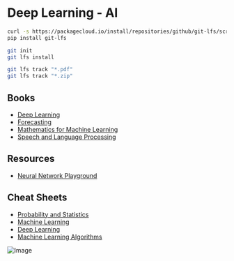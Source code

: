 # Deep Learning - AI

```bash
curl -s https://packagecloud.io/install/repositories/github/git-lfs/script.python.sh | bash
pip install git-lfs

git init
git lfs install

git lfs track "*.pdf"
git lfs track "*.zip"
```

## Books

- [Deep Learning](https://www.deeplearningbook.org/)
- [Forecasting](https://otexts.com/fpp3/)
- [Mathematics for Machine Learning](https://mml-book.github.io/)
- [Speech and Language Processing](https://web.stanford.edu/~jurafsky/slp3/)

## Resources

- [Neural Network Playground](https://playground.tensorflow.org/)

## Cheat Sheets

- [Probability and Statistics](http://ucla.jamesyxu.com/wp-content/uploads/2011/08/A-probability-and-statistics-cheatsheet.pdf)
- [Machine Learning](https://stanford.edu/~shervine/teaching/cs-229/)
- [Deep Learning](https://stanford.edu/~shervine/teaching/cs-230/)
- [Machine Learning Algorithms](https://learn.microsoft.com/en-us/azure/machine-learning/media/algorithm-cheat-sheet/machine-learning-algorithm-cheat-sheet.png?view=azureml-api-2)

![Image](https://learn.microsoft.com/en-us/azure/machine-learning/media/algorithm-cheat-sheet/machine-learning-algorithm-cheat-sheet.png)
